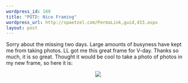 ```yaml
--- 
wordpress_id: 169
title: "POTD: Nice Framing"
wordpress_url: http://spaetzel.com/PermaLink,guid,433.aspx
layout: post
---
```

Sorry about the missing two days. Large amounts of busyness have kept me from taking photos.
        LL got me this great frame for V-day. Thanks so much, it is so great.
        Thought it would be cool to take a photo of photos in my new frame, so here it is:
        <center><a href="http://www.redune.com/photos/Edited/Nice Framing_l.jpg"><img src="http://www.redune.com/photos/Edited/Nice Framing_m.jpg" border= 0></a>
        </center>
        <img width="0" height="0" src="http://spaetzel.com/aggbug.ashx?id=433" />
